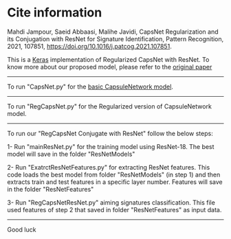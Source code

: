 # Cite information
Mahdi Jampour, Saeid Abbaasi, Malihe Javidi, CapsNet Regularization and its Conjugation with ResNet for Signature Identification, Pattern Recognition, 2021, 107851, https://doi.org/10.1016/j.patcog.2021.107851.



This is a [Keras](https://keras.io/) implementation of Regularized CapsNet with ResNet.
To know more about our proposed model, please refer to the [original paper](https://www.sciencedirect.com/science/article/abs/pii/S0031320321000388)

**************************************************************************************************************************************************
To run "CapsNet.py" for the [basic CapsuleNetwork model](https://papers.nips.cc/paper/6975-dynamic-routing-between-capsules.pdf).

**************************************************************************************************************************************************
To run "RegCapsNet.py" for the Regularized version of CapsuleNetwork model.

**************************************************************************************************************************************************
To run our "RegCapsNet Conjugate with ResNet" follow the below steps:

1- Run "mainResNet.py" for the training model using ResNet-18.
The best model will save in the folder "ResNetModels"

2- Run "ExatrctResNetFeatures.py" for extracting ResNet features.
This code loads the best model from folder "ResNetModels" (in step 1) 
and then extracts train and test features in a specific layer number. 
Features will save in the folder "ResNetFeatures"

3- Run "RegCapsNetResNet.py" aiming signatures classification. This file
used features of step 2 that saved in folder "ResNetFeatures" as input data.
**************************************************************************************************************************************************

Good luck
